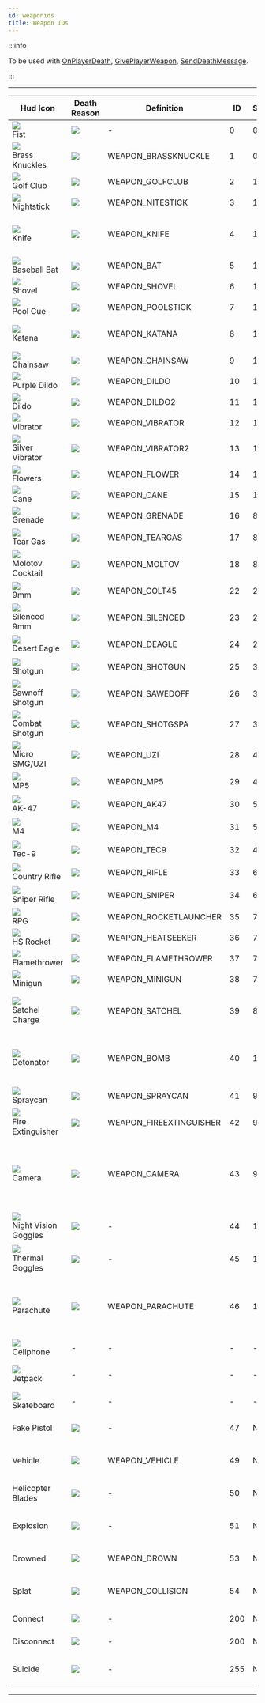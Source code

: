 ```yaml
---
id: weaponids
title: Weapon IDs
---
```


:::info

To be used with [OnPlayerDeath](../callbacks/OnPlayerDeath), [GivePlayerWeapon](../functions/GivePlayerWeapon), [SendDeathMessage](../functions/SendDeathMessage).

:::

---

| Hud Icon                                                              | Death Reason                                       | Definition              | ID  | Slot | Model | Notes                                                                                                            |
| --------------------------------------------------------------------- | -------------------------------------------------- | ----------------------- | --- | ---- | ----- | ---------------------------------------------------------------------------------------------------------------- |
| ![](/images/weaponIcons/fist.png)<br/>Fist                            | ![](/images/deathIcons/death-fist.gif)             | -                       | 0   | 0    | -     | -                                                                                                                |
| ![](/images/weaponIcons/brassKnuckles.png)<br/>Brass Knuckles         | ![](/images/deathIcons/death-brassKnuckles.gif)    | WEAPON_BRASSKNUCKLE     | 1   | 0    | 331   | -                                                                                                                |
| ![](/images/weaponIcons/golfClub.png)<br/>Golf Club                   | ![](/images/deathIcons/death-golfClub.gif)         | WEAPON_GOLFCLUB         | 2   | 1    | 333   | -                                                                                                                |
| ![](/images/weaponIcons/nightStick.png)<br/>Nightstick                | ![](/images/deathIcons/death-nightstick.gif)       | WEAPON_NITESTICK        | 3   | 1    | 334   | -                                                                                                                |
| ![](/images/weaponIcons/knife.png)<br/>Knife                          | ![](/images/deathIcons/death-knife.gif)            | WEAPON_KNIFE            | 4   | 1    | 335   | Can de-sync players when their throat is cut (they appear dead to other players)                                 |
| ![](/images/weaponIcons/baseballBat.png)<br/>Baseball Bat             | ![](/images/deathIcons/death-baseballBat.gif)      | WEAPON_BAT              | 5   | 1    | 336   | -                                                                                                                |
| ![](/images/weaponIcons/shovel.png)<br/>Shovel                        | ![](/images/deathIcons/death-shovel.gif)           | WEAPON_SHOVEL           | 6   | 1    | 337   | -                                                                                                                |
| ![](/images/weaponIcons/poolCue.png)<br/>Pool Cue                     | ![](/images/deathIcons/death-poolCue.gif)          | WEAPON_POOLSTICK        | 7   | 1    | 338   | -                                                                                                                |
| ![](/images/weaponIcons/katana.png)<br/>Katana                        | ![](/images/deathIcons/death-katana.gif)           | WEAPON_KATANA           | 8   | 1    | 339   | Can not decapitate players (like in single-player)                                                               |
| ![](/images/weaponIcons/chainsaw.png)<br/>Chainsaw                    | ![](/images/deathIcons/death-chainsaw.gif)         | WEAPON_CHAINSAW         | 9   | 1    | 341   | -                                                                                                                |
| ![](/images/weaponIcons/purpleDildo.png)<br/>Purple Dildo             | ![](/images/deathIcons/death-purpleDildo.gif)      | WEAPON_DILDO            | 10  | 10   | 321   | -                                                                                                                |
| ![](/images/weaponIcons/dildo.png)<br/>Dildo                          | ![](/images/deathIcons/death-dildo.gif)            | WEAPON_DILDO2           | 11  | 10   | 322   | -                                                                                                                |
| ![](/images/weaponIcons/vibrator.png)<br/>Vibrator                    | ![](/images/deathIcons/death-vibrator.gif)         | WEAPON_VIBRATOR         | 12  | 10   | 323   | -                                                                                                                |
| ![](/images/weaponIcons/silverVibrator.png)<br/>Silver Vibrator       | ![](/images/deathIcons/death-silverVibrator.gif)   | WEAPON_VIBRATOR2        | 13  | 10   | 324   | -                                                                                                                |
| ![](/images/weaponIcons/flowers.png)<br/>Flowers                      | ![](/images/deathIcons/death-flowers.gif)          | WEAPON_FLOWER           | 14  | 10   | 325   | -                                                                                                                |
| ![](/images/weaponIcons/cane.png)<br/>Cane                            | ![](/images/deathIcons/death-cane.gif)             | WEAPON_CANE             | 15  | 10   | 326   | -                                                                                                                |
| ![](/images/weaponIcons/grenade.png)<br/>Grenade                      | ![](/images/deathIcons/death-grenade.gif)          | WEAPON_GRENADE          | 16  | 8    | 342   | Does not produce fire                                                                                            |
| ![](/images/weaponIcons/tearGas.png)<br/>Tear Gas                     | ![](/images/deathIcons/death-tearGas.gif)          | WEAPON_TEARGAS          | 17  | 8    | 343   | The coughing effect is disabled in SA-MP                                                                         |
| ![](/images/weaponIcons/molotovCocktail.png)<br/>Molotov Cocktail     | ![](/images/deathIcons/death-molotovCocktail.gif)  | WEAPON_MOLTOV           | 18  | 8    | 344   | Produces fire                                                                                                    |
| ![](/images/weaponIcons/9mm.png)<br/>9mm                              | ![](/images/deathIcons/death-9mm.gif)              | WEAPON_COLT45           | 22  | 2    | 346   | Skill can be set with [SetPlayerSkillLevel](../functions/SetplayerSkillLevel)                                    |
| ![](/images/weaponIcons/silenced9mm.png)<br/>Silenced 9mm             | ![](/images/deathIcons/death-silenced9mm.gif)      | WEAPON_SILENCED         | 23  | 2    | 347   | Skill can be set with [SetPlayerSkillLevel](../functions/SetplayerSkillLevel)                                    |
| ![](/images/weaponIcons/desertEagle.png)<br/>Desert Eagle             | ![](/images/deathIcons/death-desertEagle.gif)      | WEAPON_DEAGLE           | 24  | 2    | 348   | Skill can be set with [SetPlayerSkillLevel](../functions/SetplayerSkillLevel)                                    |
| ![](/images/weaponIcons/shotgun.png)<br/>Shotgun                      | ![](/images/deathIcons/death-shotgun.gif)          | WEAPON_SHOTGUN          | 25  | 3    | 349   | Skill can be set with [SetPlayerSkillLevel](../functions/SetplayerSkillLevel)                                    |
| ![](/images/weaponIcons/sawnoffShotgun.png)<br/>Sawnoff Shotgun       | ![](/images/deathIcons/death-sawnoffShotgun.gif)   | WEAPON_SAWEDOFF         | 26  | 3    | 350   | Skill can be set with [SetPlayerSkillLevel](../functions/SetplayerSkillLevel)                                    |
| ![](/images/weaponIcons/combatShotgun.png)<br/>Combat Shotgun         | ![](/images/deathIcons/death-combatShotgun.gif)    | WEAPON_SHOTGSPA         | 27  | 3    | 351   | Skill can be set with [SetPlayerSkillLevel](../functions/SetplayerSkillLevel)                                    |
| ![](/images/weaponIcons/microSMG-Uzi.png)<br/>Micro SMG/UZI           | ![](/images/deathIcons/death-microSMG-Uzi.gif)     | WEAPON_UZI              | 28  | 4    | 352   | Skill can be set with [SetPlayerSkillLevel](../functions/SetplayerSkillLevel)                                    |
| ![](/images/weaponIcons/mp5.png)<br/>MP5                              | ![](/images/deathIcons/death-mp5.gif)              | WEAPON_MP5              | 29  | 4    | 353   | Skill can be set with [SetPlayerSkillLevel](../functions/SetplayerSkillLevel)                                    |
| ![](/images/weaponIcons/ak47.png)<br/>AK-47                           | ![](/images/deathIcons/death-ak47.gif)             | WEAPON_AK47             | 30  | 5    | 355   | Skill can be set with [SetPlayerSkillLevel](../functions/SetplayerSkillLevel)                                    |
| ![](/images/weaponIcons/m4.png)<br/>M4                                | ![](/images/deathIcons/death-m4.gif)               | WEAPON_M4               | 31  | 5    | 356   | Skill can be set with [SetPlayerSkillLevel](../functions/SetplayerSkillLevel)                                    |
| ![](/images/weaponIcons/tec9.png)<br/>Tec-9                           | ![](/images/deathIcons/death-tec9.gif)             | WEAPON_TEC9             | 32  | 4    | 372   | Skill can be set with [SetPlayerSkillLevel](../functions/SetplayerSkillLevel)                                    |
| ![](/images/weaponIcons/countryRifle.png)<br/>Country Rifle           | ![](/images/deathIcons/death-countryRifle.gif)     | WEAPON_RIFLE            | 33  | 6    | 357   | Skill can be set with [SetPlayerSkillLevel](../functions/SetplayerSkillLevel)                                    |
| ![](/images/weaponIcons/sniperRifle.png)<br/>Sniper Rifle             | ![](/images/deathIcons/death-sniperRifle.gif)      | WEAPON_SNIPER           | 34  | 6    | 358   | Skill can be set with [SetPlayerSkillLevel](../functions/SetplayerSkillLevel)                                    |
| ![](/images/weaponIcons/rpg.png)<br/>RPG                              | ![](/images/deathIcons/death-rpg.gif)              | WEAPON_ROCKETLAUNCHER   | 35  | 7    | 359   | -                                                                                                                |
| ![](/images/weaponIcons/hsRocket.png)<br/>HS Rocket                   | ![](/images/deathIcons/death-hsRocket.gif)         | WEAPON_HEATSEEKER       | 36  | 7    | 360   | Lock-on is not synced                                                                                            |
| ![](/images/weaponIcons/flame-Thrower.png)<br/>Flamethrower           | ![](/images/deathIcons/death-flameThrower.gif)     | WEAPON_FLAMETHROWER     | 37  | 7    | 361   | -                                                                                                                |
| ![](/images/weaponIcons/minigun.png)<br/>Minigun                      | ![](/images/deathIcons/death-minigun.gif)          | WEAPON_MINIGUN          | 38  | 7    | 362   | -                                                                                                                |
| ![](/images/weaponIcons/satchelCharge.png)<br/>Satchel Charge         | ![](/images/deathIcons/death-satchelCharge.gif)    | WEAPON_SATCHEL          | 39  | 8    | 363   | Only synced for players that were streamed-in when the satchels were thrown                                      |
| ![](/images/weaponIcons/detonator.png)<br/>Detonator                  | ![](/images/deathIcons/death-detonator.gif)        | WEAPON_BOMB             | 40  | 12   | 364   | Given automatically when players throw a satchel charge (omit from anti-cheat checks)                            |
| ![](/images/weaponIcons/sprayCan.png)<br/>Spraycan                    | ![](/images/deathIcons/death-sprayCan.gif)         | WEAPON_SPRAYCAN         | 41  | 9    | 365   | Players that are sprayed choke                                                                                   |
| ![](/images/weaponIcons/fireExtinguisher.png)<br/>Fire Extinguisher   | ![](/images/deathIcons/death-fireExtinguisher.gif) | WEAPON_FIREEXTINGUISHER | 42  | 9    | 366   | Players that are sprayed choke                                                                                   |
| ![](/images/weaponIcons/camera.png)<br/>Camera                        | ![](/images/deathIcons/death-camera.gif)           | WEAPON_CAMERA           | 43  | 9    | 367   | Saves photos to player's gallery if enabled via pause menu (My Documents\GTA San Andreas User Files\Gallery)     |
| ![](/images/weaponIcons/nightVisGoggles.png)<br/>Night Vision Goggles | ![](/images/deathIcons/death-nightVisGoggles.gif)  | -                       | 44  | 11   | 368   | Visual effects show for all players (fix available)                                                              |
| ![](/images/weaponIcons/thermalGoggles.png)<br/>Thermal Goggles       | ![](/images/deathIcons/death-thermalGoggles.gif)   | -                       | 45  | 11   | 369   | Visual effects show for all players (fix available)                                                              |
| ![](/images/weaponIcons/parachute.png)<br/>Parachute                  | ![](/images/deathIcons/death-parachute.gif)        | WEAPON_PARACHUTE        | 46  | 11   | 371   | Players will die if teleported while diving with a parachute; Parachutes are given when bailing out of aircraft. |
| ![](/images/weaponIcons/cellphone.png)<br/>Cellphone                  | -                                                  | -                       | -   | -    | -     | Cut from the game.                                                                                               |
| ![](/images/weaponIcons/jetpack.png)<br/>Jetpack                      | -                                                  | -                       | -   | -    | 370   | Doesn't work as a weapon. See [SetPlayerSpecialAction](../functions/SetPlayerSpecialAction).                     |
| ![](/images/weaponIcons/skateboard.png)<br/>Skateboard                | -                                                  | -                       | -   | -    | -     | Cut from the game.                                                                                               |
| Fake Pistol                                                           | ![](/images/deathIcons/death-fakePistol.gif)       | -                       | 47  | N/A  | N/A   | Only a death icon, can not be used in [GivePlayerWeapon](../functions/GivePlayerWeapon) etc.                     |
| Vehicle                                                               | ![](/images/deathIcons/death-vehicle.gif)          | WEAPON_VEHICLE          | 49  | N/A  | N/A   | Only a death icon, can not be used in [GivePlayerWeapon](../functions/GivePlayerWeapon) etc.                     |
| Helicopter Blades                                                     | ![](/images/deathIcons/death-heliBlades.gif)       | -                       | 50  | N/A  | N/A   | Only a death icon, can not be used in [GivePlayerWeapon](../functions/GivePlayerWeapon) etc.                     |
| Explosion                                                             | ![](/images/deathIcons/death-explosion.gif)        | -                       | 51  | N/A  | N/A   | Only a death icon, can not be used in [GivePlayerWeapon](../functions/GivePlayerWeapon) etc.                     |
| Drowned                                                               | ![](/images/deathIcons/death-drowned.gif)          | WEAPON_DROWN            | 53  | N/A  | N/A   | Only a death icon, can not be used in [GivePlayerWeapon](../functions/GivePlayerWeapon) etc.                     |
| Splat                                                                 | ![](/images/deathIcons/death-splat.gif)            | WEAPON_COLLISION        | 54  | N/A  | N/A   | Only a death icon, can not be used in [GivePlayerWeapon](../functions/GivePlayerWeapon) etc.                     |
| Connect                                                               | ![](/images/deathIcons/death-connect.gif)          | -                       | 200 | N/A  | N/A   | Only usable in [SendDeathMessage](../functions/SendDeathMessage)                                                 |
| Disconnect                                                            | ![](/images/deathIcons/death-disconnect.gif)       | -                       | 200 | N/A  | N/A   | Only usable in [SendDeathMessage](../functions/SendDeathMessage)                                                 |
| Suicide                                                               | ![](/images/deathIcons/death-suicide.gif)          | -                       | 255 | N/A  | N/A   | Only a death icon, can not be used in [GivePlayerWeapon](../functions/GivePlayerWeapon) etc.                     |

---
